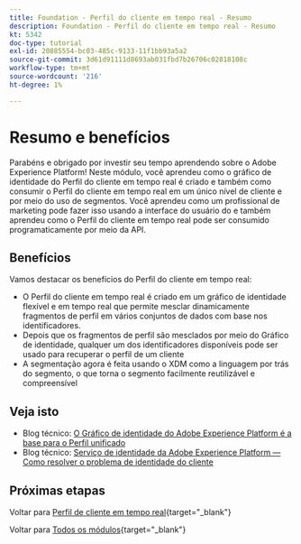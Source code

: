 ```yaml
---
title: Foundation - Perfil do cliente em tempo real - Resumo
description: Foundation - Perfil do cliente em tempo real - Resumo
kt: 5342
doc-type: tutorial
exl-id: 20885554-bc03-485c-9133-11f1bb93a5a2
source-git-commit: 3d61d91111d8693ab031fbd7b26706c02818108c
workflow-type: tm+mt
source-wordcount: '216'
ht-degree: 1%

---
```


# Resumo e benefícios

Parabéns e obrigado por investir seu tempo aprendendo sobre o Adobe Experience Platform!
Neste módulo, você aprendeu como o gráfico de identidade do Perfil do cliente em tempo real é criado e também como consumir o Perfil do cliente em tempo real em um único nível de cliente e por meio do uso de segmentos. Você aprendeu como um profissional de marketing pode fazer isso usando a interface do usuário do e também aprendeu como o Perfil do cliente em tempo real pode ser consumido programaticamente por meio da API.

## Benefícios

Vamos destacar os benefícios do Perfil do cliente em tempo real:

- O Perfil do cliente em tempo real é criado em um gráfico de identidade flexível e em tempo real que permite mesclar dinamicamente fragmentos de perfil em vários conjuntos de dados com base nos identificadores.
- Depois que os fragmentos de perfil são mesclados por meio do Gráfico de identidade, qualquer um dos identificadores disponíveis pode ser usado para recuperar o perfil de um cliente
- A segmentação agora é feita usando o XDM como a linguagem por trás do segmento, o que torna o segmento facilmente reutilizável e compreensível

## Veja isto

- Blog técnico: [O Gráfico de identidade do Adobe Experience Platform é a base para o Perfil unificado](https://medium.com/adobetech/adobe-experience-platform-identity-graph-is-the-foundation-for-the-unified-profile-e8435d26dce7)
- Blog técnico: [Serviço de identidade da Adobe Experience Platform — Como resolver o problema de identidade do cliente](https://medium.com/adobetech/adobe-experience-platforms-identity-service-how-to-solve-the-customer-identity-conundrum-f95e22d16ea9)

## Próximas etapas

Voltar para [Perfil de cliente em tempo real](./real-time-customer-profile.md){target="_blank"}

Voltar para [Todos os módulos](./../../../../overview.md){target="_blank"}
